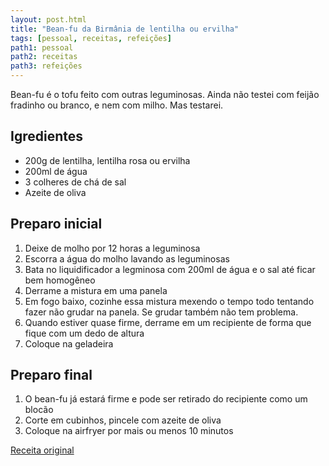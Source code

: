 ```yaml
---
layout: post.html
title: "Bean-fu da Birmânia de lentilha ou ervilha"
tags: [pessoal, receitas, refeições]
path1: pessoal
path2: receitas
path3: refeições
---
```


Bean-fu é o tofu feito com outras leguminosas. Ainda não testei com feijão fradinho ou branco, e nem com milho. Mas testarei.

<h2>Igredientes</h2>

* 200g de lentilha, lentilha rosa ou ervilha
* 200ml de água
* 3 colheres de chá de sal
* Azeite de oliva

<h2>Preparo inicial</h2>

1. Deixe de molho por 12 horas a leguminosa
1. Escorra a água do molho lavando as leguminosas
2. Bata no liquidificador a legminosa com 200ml de água e o sal até ficar bem homogêneo
3. Derrame a mistura em uma panela
4. Em fogo baixo, cozinhe essa mistura mexendo o tempo todo tentando fazer não grudar na panela. Se grudar também não tem problema.
5. Quando estiver quase firme, derrame em um recipiente de forma que fique com um dedo de altura
6. Coloque na geladeira

<h2>Preparo final</h2>

1. O bean-fu já estará firme e pode ser retirado do recipiente como um blocão
2. Corte em cubinhos, pincele com azeite de oliva
3. Coloque na airfryer por mais ou menos 10 minutos


[Receita original](https://www.instagram.com/reel/DExcXTjJShy/)